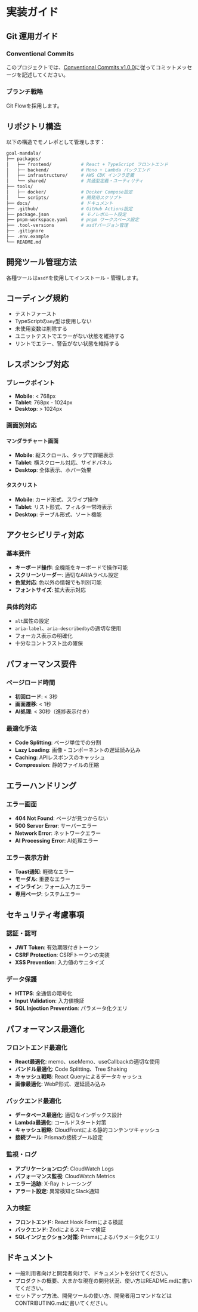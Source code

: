 # 実装ガイド

## Git 運用ガイド

### Conventional Commits

このプロジェクトでは、[Conventional Commits v1.0.0](https://www.conventionalcommits.org/ja/v1.0.0/)に従ってコミットメッセージを記述してください。  

### ブランチ戦略

Git Flowを採用します。  

## リポジトリ構造

以下の構造でモノレポとして管理します：  

```bash
goal-mandala/
├── packages/
│   ├── frontend/           # React + TypeScript フロントエンド
│   ├── backend/            # Hono + Lambda バックエンド
│   ├── infrastructure/     # AWS CDK インフラ定義
│   └── shared/             # 共通型定義・ユーティリティ
├── tools/
│   ├── docker/             # Docker Compose設定
│   └── scripts/            # 開発用スクリプト
├── docs/                   # ドキュメント
├── .github/                # GitHub Actions設定
├── package.json            # モノレポルート設定
├── pnpm-workspace.yaml     # pnpm ワークスペース設定
├── .tool-versions          # asdfバージョン管理
├── .gitignore
├── .env.example
└── README.md
```

## 開発ツール管理方法

各種ツールは`asdf`を使用してインストール・管理します。  

## コーディング規約

- テストファースト
- TypeScriptの`any`型は使用しない
- 未使用変数は削除する
- ユニットテストでエラーがない状態を維持する
- リントでエラー、警告がない状態を維持する

## レスポンシブ対応

### ブレークポイント

- **Mobile**: < 768px
- **Tablet**: 768px - 1024px
- **Desktop**: > 1024px

### 画面別対応

#### マンダラチャート画面

- **Mobile**: 縦スクロール、タップで詳細表示
- **Tablet**: 横スクロール対応、サイドパネル
- **Desktop**: 全体表示、ホバー効果

#### タスクリスト

- **Mobile**: カード形式、スワイプ操作
- **Tablet**: リスト形式、フィルター常時表示
- **Desktop**: テーブル形式、ソート機能

## アクセシビリティ対応

### 基本要件

- **キーボード操作**: 全機能をキーボードで操作可能
- **スクリーンリーダー**: 適切なARIAラベル設定
- **色覚対応**: 色以外の情報でも判別可能
- **フォントサイズ**: 拡大表示対応

### 具体的対応

- `alt`属性の設定
- `aria-label`、`aria-describedby`の適切な使用
- フォーカス表示の明確化
- 十分なコントラスト比の確保

## パフォーマンス要件

### ページロード時間

- **初回ロード**: < 3秒
- **画面遷移**: < 1秒
- **AI処理**: < 30秒（進捗表示付き）

### 最適化手法

- **Code Splitting**: ページ単位での分割
- **Lazy Loading**: 画像・コンポーネントの遅延読み込み
- **Caching**: APIレスポンスのキャッシュ
- **Compression**: 静的ファイルの圧縮

## エラーハンドリング

### エラー画面

- **404 Not Found**: ページが見つからない
- **500 Server Error**: サーバーエラー
- **Network Error**: ネットワークエラー
- **AI Processing Error**: AI処理エラー

### エラー表示方針

- **Toast通知**: 軽微なエラー
- **モーダル**: 重要なエラー
- **インライン**: フォーム入力エラー
- **専用ページ**: システムエラー

## セキュリティ考慮事項

### 認証・認可

- **JWT Token**: 有効期限付きトークン
- **CSRF Protection**: CSRFトークンの実装
- **XSS Prevention**: 入力値のサニタイズ

### データ保護

- **HTTPS**: 全通信の暗号化
- **Input Validation**: 入力値検証
- **SQL Injection Prevention**: パラメータ化クエリ

## パフォーマンス最適化

### フロントエンド最適化

- **React最適化**: memo、useMemo、useCallbackの適切な使用
- **バンドル最適化**: Code Splitting、Tree Shaking
- **キャッシュ戦略**: React Queryによるデータキャッシュ
- **画像最適化**: WebP形式、遅延読み込み

### バックエンド最適化

- **データベース最適化**: 適切なインデックス設計
- **Lambda最適化**: コールドスタート対策
- **キャッシュ戦略**: CloudFrontによる静的コンテンツキャッシュ
- **接続プール**: Prismaの接続プール設定

### 監視・ログ

- **アプリケーションログ**: CloudWatch Logs
- **パフォーマンス監視**: CloudWatch Metrics
- **エラー追跡**: X-Ray トレーシング
- **アラート設定**: 異常検知とSlack通知

### 入力検証

- **フロントエンド**: React Hook Formによる検証
- **バックエンド**: Zodによるスキーマ検証
- **SQLインジェクション対策**: Prismaによるパラメータ化クエリ

## ドキュメント

- 一般利用者向けと開発者向けで、ドキュメントを分けてください。
- プロダクトの概要、大まかな現在の開発状況、使い方はREADME.mdに書いてください。
- セットアップ方法、開発ツールの使い方、開発者用コマンドなどはCONTRIBUTING.mdに書いてください。
